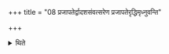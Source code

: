 +++
title = "08 प्रजापतेर्द्वादशसंवत्सरेण प्रजापतेरृद्धिमृध्नुवन्ति"

+++

<details><summary>थिते</summary>

प्रजापतेर्द्वादशसंवत्सरेण प्रजापतेरृद्धिमृध्नुवन्ति ८
</details>
